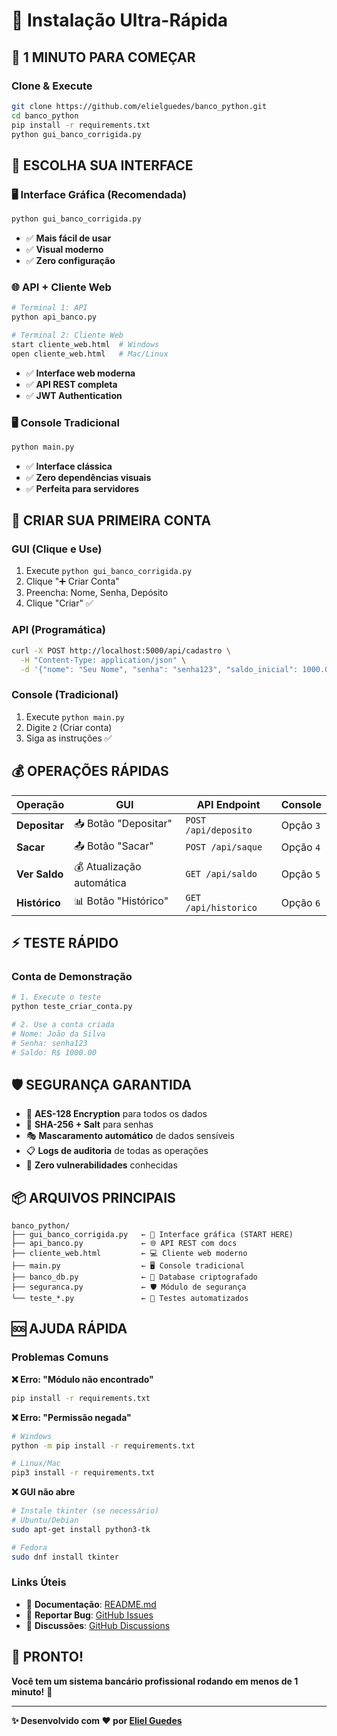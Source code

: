 # 🚀 Instalação Ultra-Rápida

## 🎯 **1 MINUTO PARA COMEÇAR**

### **Clone & Execute**
```bash
git clone https://github.com/elielguedes/banco_python.git
cd banco_python
pip install -r requirements.txt
python gui_banco_corrigida.py
```

## 🎨 **ESCOLHA SUA INTERFACE**

### **🖥️ Interface Gráfica (Recomendada)**
```bash
python gui_banco_corrigida.py
```
- ✅ **Mais fácil de usar**
- ✅ **Visual moderno**  
- ✅ **Zero configuração**

### **🌐 API + Cliente Web**
```bash
# Terminal 1: API
python api_banco.py

# Terminal 2: Cliente Web
start cliente_web.html  # Windows
open cliente_web.html   # Mac/Linux
```
- ✅ **Interface web moderna**
- ✅ **API REST completa**
- ✅ **JWT Authentication**

### **🖥️ Console Tradicional**  
```bash
python main.py
```
- ✅ **Interface clássica**
- ✅ **Zero dependências visuais**
- ✅ **Perfeita para servidores**

## 🔐 **CRIAR SUA PRIMEIRA CONTA**

### **GUI (Clique e Use)**
1. Execute `python gui_banco_corrigida.py`
2. Clique "➕ Criar Conta"
3. Preencha: Nome, Senha, Depósito
4. Clique "Criar" ✅

### **API (Programática)**
```bash
curl -X POST http://localhost:5000/api/cadastro \
  -H "Content-Type: application/json" \
  -d '{"nome": "Seu Nome", "senha": "senha123", "saldo_inicial": 1000.0}'
```

### **Console (Tradicional)**
1. Execute `python main.py`
2. Digite `2` (Criar conta)
3. Siga as instruções ✅

## 💰 **OPERAÇÕES RÁPIDAS**

| Operação | GUI | API Endpoint | Console |
|----------|-----|--------------|---------|
| **Depositar** | 📥 Botão "Depositar" | `POST /api/deposito` | Opção `3` |
| **Sacar** | 📤 Botão "Sacar" | `POST /api/saque` | Opção `4` |
| **Ver Saldo** | 💰 Atualização automática | `GET /api/saldo` | Opção `5` |
| **Histórico** | 📊 Botão "Histórico" | `GET /api/historico` | Opção `6` |

## ⚡ **TESTE RÁPIDO**

### **Conta de Demonstração**
```bash
# 1. Execute o teste
python teste_criar_conta.py

# 2. Use a conta criada
# Nome: João da Silva
# Senha: senha123
# Saldo: R$ 1000.00
```

## 🛡️ **SEGURANÇA GARANTIDA**

- 🔐 **AES-128 Encryption** para todos os dados
- 🔑 **SHA-256 + Salt** para senhas  
- 🎭 **Mascaramento automático** de dados sensíveis
- 📋 **Logs de auditoria** de todas as operações
- 🚫 **Zero vulnerabilidades** conhecidas

## 📦 **ARQUIVOS PRINCIPAIS**

```
banco_python/
├── gui_banco_corrigida.py   ← 🎨 Interface gráfica (START HERE)
├── api_banco.py             ← 🌐 API REST com docs
├── cliente_web.html         ← 💻 Cliente web moderno  
├── main.py                  ← 🖥️ Console tradicional
├── banco_db.py              ← 💾 Database criptografado
├── seguranca.py             ← 🛡️ Módulo de segurança
└── teste_*.py               ← 🧪 Testes automatizados
```

## 🆘 **AJUDA RÁPIDA**

### **Problemas Comuns**

**❌ Erro: "Módulo não encontrado"**
```bash
pip install -r requirements.txt
```

**❌ Erro: "Permissão negada"**
```bash
# Windows
python -m pip install -r requirements.txt

# Linux/Mac  
pip3 install -r requirements.txt
```

**❌ GUI não abre**
```bash
# Instale tkinter (se necessário)
# Ubuntu/Debian
sudo apt-get install python3-tk

# Fedora
sudo dnf install tkinter
```

### **Links Úteis**
- 📖 **Documentação**: [README.md](README.md)
- 🐛 **Reportar Bug**: [GitHub Issues](https://github.com/elielguedes/banco_python/issues)
- 💬 **Discussões**: [GitHub Discussions](https://github.com/elielguedes/banco_python/discussions)

## 🎉 **PRONTO!**

**Você tem um sistema bancário profissional rodando em menos de 1 minuto!** 🚀

---

**✨ Desenvolvido com ❤️ por [Eliel Guedes](https://github.com/elielguedes)**